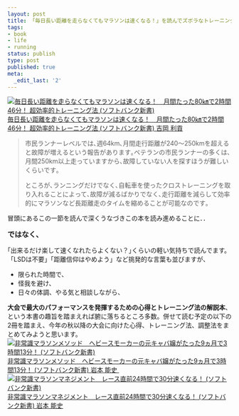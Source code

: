 ```yaml
---
layout: post
title: 「毎日長い距離を走らなくてもマラソンは速くなる！」を読んでズボラなトレーニング法を模索中
tags:
- book
- life
- running
status: publish
type: post
published: true
meta:
  _edit_last: '2'
---
```

<div id="scid:81867AAF-BB02-476b-AE5D-12BDAC2E750D:dcecc05c-bf72-4b95-96b5-b3f94a357d34" class="wlWriterEditableSmartContent" style="margin: 0px; display: inline; float: none; padding: 0px;"><a href="http://www.amazon.co.jp/exec/obidos/ASIN/4797364416/harupong-22/ref=nosim" target="_blank"><img src="http://ecx.images-amazon.com/images/I/412FvEufhyL._SL500_.jpg" alt="毎日長い距離を走らなくてもマラソンは速くなる！　月間たった80㎞で2時間46分！ 超効率的トレーニング法 (ソフトバンク新書)" />
毎日長い距離を走らなくてもマラソンは速くなる！　月間たった80㎞で2時間46分！ 超効率的トレーニング法 (ソフトバンク新書)
吉岡 利貢 </a></div>
<blockquote>市民ランナーレベルでは､週64km､月間走行距離が240～250kmを超えると故障が増えるという報告があります｡ベテランの市民ランナーの多くは､月間250km以上走っていますから､故障していない人を探すほうが難しいくらいです｡

ところが､ランニングだけでなく､自転車を使ったクロストレーニングを取り入れることによって､故障が減るばかりでなく､走行距離を減らして効率的にマラソンなど長距離走のタイムを縮めることが可能なのです｡</blockquote>
冒頭にあるこの一節を読んで深くうなづきこの本を読み進めることに．．

<strong><span style="font-size: medium;">ではなく､</span></strong>

｢出来るだけ楽して速くなれたらよくない？｣くらいの軽い気持ちで読んでます。「LSDは不要」「距離信仰はやめよう」など挑発的な言葉も並びますが、
<ul>
	<li>限られた時間で、</li>
	<li>怪我を避け、</li>
	<li>日々の体調、やる気と相談しながら、</li>
</ul>
<strong>大会で最大のパフォーマンスを発揮するための心得とトレーニング法の解説本</strong>、という本書の趣旨を踏まえれば腑に落ちるところ多数。併せて読む予定の以下の2冊を踏まえ、今年の秋以降の大会に向けた心得、トレーニング法、調整法をまとめてみようと思います。
<div id="scid:81867AAF-BB02-476b-AE5D-12BDAC2E750D:b95751f7-b0a6-449b-9c80-cca0c6f16dc4" class="wlWriterEditableSmartContent" style="margin: 0px; display: inline; float: none; padding: 0px;"><a href="http://www.amazon.co.jp/exec/obidos/ASIN/4797361387/harupong-22/ref=nosim" target="_blank"><img src="http://ecx.images-amazon.com/images/I/41hsmM5eJqL._SL75_.jpg" alt="非常識マラソンメソッド　ヘビースモーカーの元キャバ嬢がたった9ヵ月で3時間13分！ (ソフトバンク新書)" />
非常識マラソンメソッド　ヘビースモーカーの元キャバ嬢がたった9ヵ月で3時間13分！ (ソフトバンク新書)
岩本 能史 </a></div>
&nbsp;
<div id="scid:81867AAF-BB02-476b-AE5D-12BDAC2E750D:d99337b1-11e8-4274-bcb6-a0f1cd5d736a" class="wlWriterEditableSmartContent" style="margin: 0px; display: inline; float: none; padding: 0px;"><a href="http://www.amazon.co.jp/exec/obidos/ASIN/4797366486/harupong-22/ref=nosim" target="_blank"><img src="http://ecx.images-amazon.com/images/I/41h7w6twSvL._SL75_.jpg" alt="非常識マラソンマネジメント　レース直前24時間で30分速くなる！ (ソフトバンク新書)" />
非常識マラソンマネジメント　レース直前24時間で30分速くなる！ (ソフトバンク新書)
岩本 能史 </a></div>
